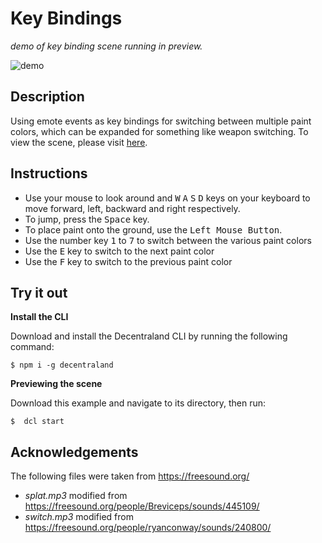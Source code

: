# Key Bindings
_demo of key binding scene running in preview._

![demo](https://github.com/decentraland-scenes/key-binding/blob/main/screenshots/key-binding.gif)

## Description
Using emote events as key bindings for switching between multiple paint colors, which can be expanded for something like weapon switching. To view the scene, please visit [here](https://key-binding.vercel.app/).

## Instructions
* Use your mouse to look around and <kbd>W</kbd> <kbd>A</kbd> <kbd>S</kbd> <kbd>D</kbd> keys on your keyboard to move forward, left, backward and right respectively. 
* To jump, press the <kbd>Space</kbd> key.
* To place paint onto the ground, use the <kbd>Left Mouse Button</kbd>.
* Use the number key <kbd>1</kbd> to <kbd>7</kbd> to switch between the various paint colors
* Use the <kbd>E</kbd> key to switch to the next paint color
* Use the <kbd>F</kbd> key to switch to the previous paint color

## Try it out

**Install the CLI**

Download and install the Decentraland CLI by running the following command:

```
$ npm i -g decentraland
```

**Previewing the scene**

Download this example and navigate to its directory, then run:

```
$  dcl start
```

## Acknowledgements

The following files were taken from https://freesound.org/
- _splat.mp3_ modified from https://freesound.org/people/Breviceps/sounds/445109/
- _switch.mp3_ modified from https://freesound.org/people/ryanconway/sounds/240800/
